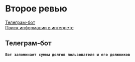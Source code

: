 # Второе ревью

[Телеграм-бот](#Телеграм-бот)  
[Поиск информации в интернете](#Поиск-информации-в-интернете)

## Телеграм-бот
**`Бот запоминает суммы долгов пользователя и его должников`**


